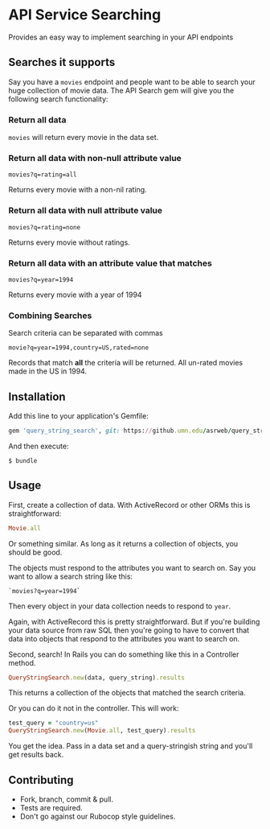 # API Service Searching

Provides an easy way to implement searching in your API endpoints

## Searches it supports

Say you have a `movies` endpoint and people want to be able to search your huge collection of movie data. The API Search gem will give you the following search functionality:

### Return all data

`movies` will return every movie in the data set.

### Return all data with non-null attribute value

`movies?q=rating=all`

Returns every movie with a non-nil rating.

### Return all data with null attribute value

`movies?q=rating=none`

Returns every movie without ratings.

### Return all data with an attribute value that matches

`movies?q=year=1994`

Returns every movie with a year of 1994

### Combining Searches

Search criteria can be separated with commas

`movie?q=year=1994,country=US,rated=none`

Records that match **all** the criteria will be returned. All un-rated movies made in the US in 1994.

## Installation

Add this line to your application's Gemfile:

```ruby
gem 'query_string_search', git: https://github.umn.edu/asrweb/query_string_search.git
```

And then execute:

    $ bundle

## Usage

First, create a collection of data. With ActiveRecord or other ORMs this is straightforward:

```ruby
Movie.all
```

Or something similar. As long as it returns a collection of objects, you should be good.

The objects must respond to the attributes you want to search on. Say you want to allow a search string like this:

```
`movies?q=year=1994`
```

Then every object in your data collection needs to respond to `year`.

Again, with ActiveRecord this is pretty straightforward. But if you're building your data source from raw SQL then you're going to have to convert that data into objects that respond to the attributes you want to search on.

Second, search! In Rails you can do something like this in a Controller method.

```ruby
QueryStringSearch.new(data, query_string).results
```

This returns a collection of the objects that matched the search criteria.

Or you can do it not in the controller. This will work:

```ruby
test_query = "country=us"
QueryStringSearch.new(Movie.all, test_query).results
```

You get the idea. Pass in a data set and a query-stringish string and you'll get results back.


## Contributing

- Fork, branch, commit & pull.
- Tests are required.
- Don't go against our Rubocop style guidelines.
